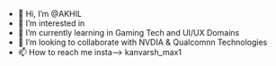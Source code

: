 - 👋 Hi, I’m @AKHIL 
- 👀 I’m interested in 
- 🌱 I’m currently learning in Gaming Tech and UI/UX Domains
- 💞️ I’m looking to collaborate with NVDIA & Qualcomnn Technologies
- 📫 How to reach me insta--> kanvarsh_max1

<!---
akhil55666/akhil55666 is a ✨ special ✨ repository because its `README.md` (this file) appears on your GitHub profile.
You can click the Preview link to take a look at your changes.
--->
